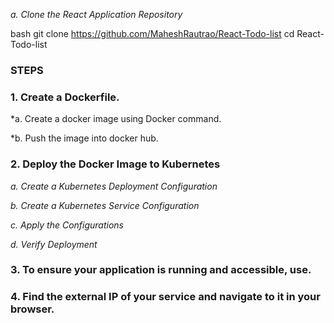 
*a. Clone the React Application Repository*

bash
git clone https://github.com/MaheshRautrao/React-Todo-list
cd React-Todo-list

### STEPS

### 1. Create a Dockerfile.

   *a. Create a docker image using Docker command.
   
   *b. Push the image into docker hub.



### 2. Deploy the Docker Image to Kubernetes




*a. Create a Kubernetes Deployment Configuration*



*b. Create a Kubernetes Service Configuration*



*c. Apply the Configurations*




*d. Verify Deployment*

### 3. To ensure your application is running and accessible, use.



### 4. Find the external IP of your service and navigate to it in your browser.








